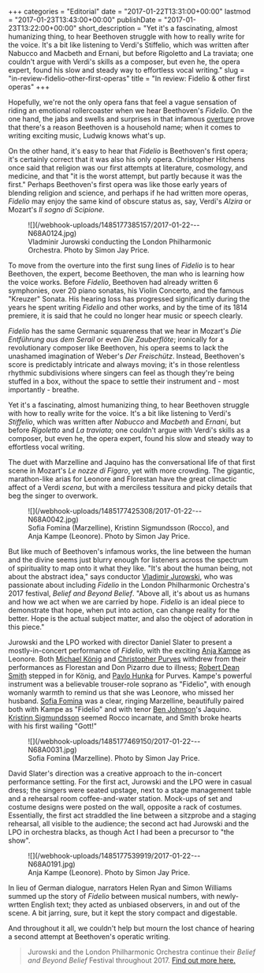 +++
categories = "Editorial"
date = "2017-01-22T13:31:00+00:00"
lastmod = "2017-01-23T13:43:00+00:00"
publishDate = "2017-01-23T13:22:00+00:00"
short_description = "Yet it's a fascinating, almost humanizing thing, to hear Beethoven struggle with how to really write for the voice. It's a bit like listening to Verdi's Stiffelio, which was written after Nabucco and Macbeth and Ernani, but before Rigoletto and La traviata; one couldn't argue with Verdi's skills as a composer, but even he, the opera expert, found his slow and steady way to effortless vocal writing."
slug = "in-review-fidelio-other-first-operas"
title = "In review: Fidelio &amp; other first operas"
+++

Hopefully, we're not the only opera fans that feel a vague sensation of riding an emotional rollercoaster when we hear Beethoven's *Fidelio*. On the one hand, the jabs and swells and surprises in that infamous [overture](https://en.wikipedia.org/wiki/Fidelio#The_overtures_to_Fidelio) prove that there's a reason Beethoven is a household name; when it comes to writing exciting music, Ludwig knows what's up. 

On the other hand, it's easy to hear that *Fidelio* is Beethoven's first opera; it's certainly correct that it was also his only opera. Christopher Hitchens once said that religion was our first attempts at literature, cosmology, and medicine, and that "it is the worst attempt, but partly because it was the first." Perhaps Beethoven's first opera was like those early years of blending religion and science, and perhaps if he had written more operas, *Fidelio* may enjoy the same kind of obscure status as, say, Verdi's *Alzira* or Mozart's *Il sogno di Scipione*.

<figure data-type="image">
![](/webhook-uploads/1485177385157/2017-01-22---N68A0124.jpg)
<figcaption>Vladminir Jurowski conducting the London Philharmonic Orchestra. Photo by Simon Jay Price.</figcaption>
</figure>

To move from the overture into the first sung lines of *Fidelio* is to hear Beethoven, the expert, become Beethoven, the man who is learning how the voice works. Before *Fidelio*, Beethoven had already written 6 symphonies, over 20 piano sonatas, his Violin Concerto, and the famous "Kreuzer" Sonata. His hearing loss has progressed significantly during the years he spent writing *Fidelio* and other works, and by the time of its 1814 premiere, it is said that he could no longer hear music or speech clearly.

*Fidelio* has the same Germanic squareness that we hear in Mozart's *Die Entführung aus dem Serail* or even *Die Zauberflöte*; ironically for a revolutionary composer like Beethoven, his opera seems to lack the unashamed imagination of Weber's *Der Freischütz*. Instead, Beethoven's score is predictably intricate and always moving; it's in those relentless rhythmic subdivisions where singers can feel as though they're being stuffed in a box, without the space to settle their instrument and - most importantly - breathe.

Yet it's a fascinating, almost humanizing thing, to hear Beethoven struggle with how to really write for the voice. It's a bit like listening to Verdi's *Stiffelio*, which was written after *Nabucco* and *Macbeth* and *Ernani*, but before *Rigoletto* and *La traviata*; one couldn't argue with Verdi's skills as a composer, but even he, the opera expert, found his slow and steady way to effortless vocal writing.

The duet with Marzelline and Jaquino has the conversational life of that first scene in Mozart's *Le nozze di Figaro*, yet with more crowding. The gigantic, marathon-like arias for Leonore and Florestan have the great climactic affect of a Verdi *scena*, but with a merciless tessitura and picky details that beg the singer to overwork.

<figure data-type="image">
![](/webhook-uploads/1485177425308/2017-01-22---N68A0042.jpg)
<figcaption>Sofia Fomina (Marzelline), Kristinn Sigmundsson (Rocco), and Anja Kampe (Leonore). Photo by Simon Jay Price.</figcaption>
</figure>

But like much of Beethoven's infamous works, the line between the human and the divine seems just blurry enough for listeners across the spectrum of spirituality to map onto it what they like. "It's about the human being, not about the abstract idea," says conductor [Vladimir Jurowski](/scene/people/vladimir-jurowski/), who was passionate about including *Fidelio* in the London Philharmonic Orchestra's 2017 festival, *Belief and Beyond Belief*. "Above all, it's about us as humans and how we act when we are carried by hope. *Fidelio* is an ideal piece to demonstrate that hope, when put into action, can change reality for the better. Hope is the actual subject matter, and also the object of adoration in this piece."

Jurowski and the LPO worked with director Daniel Slater to present a mostly-in-concert performance of *Fidelio*, with the exciting [Anja Kampe](https://en.wikipedia.org/wiki/Anja_Kampe) as Leonore. Both [Michael König](/scene/people/michael-konig/) and [Christopher Purves](/talking-with-singers-christopher-purves/) withdrew from their performances as Florestan and Don Pizarro due to illness; [Robert Dean Smith](/scene/people/robert-dean-smith/) stepped in for König, and [Pavlo Hunka](http://www.artistsman.com/home/artist_list/baritonebass/pavlo-hunka/biography/) for Purves. Kampe's powerful instrument was a believable trouser-role soprano as "Fidelio", with enough womanly warmth to remind us that she was Leonore, who missed her husband. [Sofia Fomina](/scene/people/sofia-fomina/) was a clear, ringing Marzelline, beautifully paired both with Kampe as "Fidelio" and with tenor [Ben Johnson](/scene/people/ben-johnson/)'s Jaquino. [Kristinn Sigmundsson](/scene/people/kristinn-sigmundsson/) seemed Rocco incarnate, and Smith broke hearts with his first wailing "Gott!"

<figure data-type="image">
![](/webhook-uploads/1485177469150/2017-01-22---N68A0031.jpg)
<figcaption>Sofia Fomina (Marzelline). Photo by Simon Jay Price.</figcaption>
</figure>

David Slater's direction was a creative approach to the in-concert performance setting. For the first act, Jurowski and the LPO were in casual dress; the singers were seated upstage, next to a stage management table and a rehearsal room coffee-and-water station. Mock-ups of set and costume designs were posted on the wall, opposite a rack of costumes. Essentially, the first act straddled the line between a sitzprobe and a staging rehearsal, all visible to the audience; the second act had Jurowski and the LPO in orchestra blacks, as though Act I had been a precursor to "the show".

<figure data-type="image">
![](/webhook-uploads/1485177539919/2017-01-22---N68A0191.jpg)
<figcaption>Anja Kampe (Leonore). Photo by Simon Jay Price.</figcaption>
</figure>

In lieu of German dialogue, narrators Helen Ryan and Simon Williams summed up the story of *Fidelio* between musical numbers, with newly-wrtten English text; they acted as unbiased observers, in and out of the scene. A bit jarring, sure, but it kept the story compact and digestable.

And throughout it all, we couldn't help but mourn the lost chance of hearing a second attempt at Beethoven's operatic writing.

>Jurowski and the London Philharmonic Orchestra continue their *Belief and Beyond Belief* Festival throughout 2017. [Find out more here.](https://www.lpo.org.uk/belief-and-beyond-belief.html)
